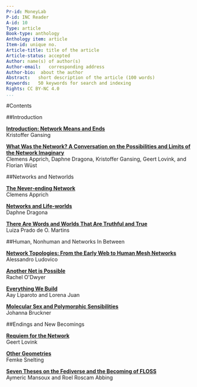```yaml
---
Pr-id: MoneyLab
P-id: INC Reader
A-id: 10
Type: article
Book-type: anthology
Anthology item: article
Item-id: unique no.
Article-title: title of the article
Article-status: accepted
Author: name(s) of author(s)
Author-email:   corresponding address
Author-bio:  about the author
Abstract:   short description of the article (100 words)
Keywords:   50 keywords for search and indexing
Rights: CC BY-NC 4.0
...
```


#Contents

##Introduction

<a href='ch003.xhtml'>**Introduction: Network Means and Ends**</a>
<br/>Kristoffer Gansing

<a href='ch004.xhtml'>**What Was the Network? A Conversation on the Possibilities and Limits of the Network Imaginary**</a>
<br/>Clemens Apprich, Daphne Dragona, Kristoffer Gansing, Geert Lovink, and
Florian Wüst

##Networks and Networlds

<a href='ch005.xhtml'>**The Never-ending Network**</a><br/>
Clemens Apprich

<a href='ch006.xhtml'>**Networks and Life-worlds** </a><br/>
Daphne Dragona

<a href='ch007.xhtml'>**There Are Words and Worlds That Are Truthful and True**</a><br/>
Luiza Prado de O. Martins

##Human, Nonhuman and Networks In Between

<a href='ch008.xhtml'>**Network Topologies: From the Early Web to Human Mesh Networks**</a><br/>
Alessandro Ludovico

<a href='ch009.xhtml'>**Another Net is Possible**</a> <br/>
Rachel O'Dwyer

<a href='ch010.xhtml'>**Everything We Build**</a> <br/>
Aay Liparoto and Lorena Juan

<a href='ch011.xhtml'>**Molecular Sex and Polymorphic Sensibilities**</a> <br/>
Johanna Bruckner

##Endings and New Becomings

<a href='ch012.xhtml'>**Requiem for the Network**</a><br/>
Geert Lovink

<a href='ch013.xhtml'>**Other Geometries**</a><br/>
Femke Snelting

<a href='ch014.xhtml'>**Seven Theses on the Fediverse and the Becoming of FLOSS**</a><br/>
Aymeric Mansoux and Roel Roscam Abbing
